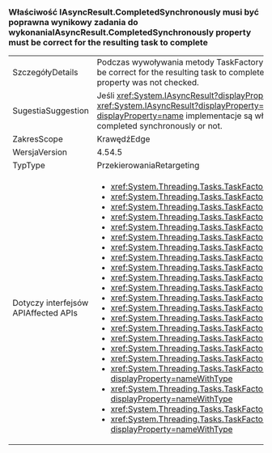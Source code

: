 ### <a name="iasyncresultcompletedsynchronously-property-must-be-correct-for-the-resulting-task-to-complete"></a><span data-ttu-id="741c9-101">Właściwość IAsyncResult.CompletedSynchronously musi być poprawna wynikowy zadania do wykonania</span><span class="sxs-lookup"><span data-stu-id="741c9-101">IAsyncResult.CompletedSynchronously property must be correct for the resulting task to complete</span></span>

|   |   |
|---|---|
|<span data-ttu-id="741c9-102">Szczegóły</span><span class="sxs-lookup"><span data-stu-id="741c9-102">Details</span></span>|<span data-ttu-id="741c9-103">Podczas wywoływania metody TaskFactory.FromAsync, implementacja <xref:System.IAsyncResult.CompletedSynchronously> właściwość musi być poprawna na zakończenie zadania wynikowe.</span><span class="sxs-lookup"><span data-stu-id="741c9-103">When calling TaskFactory.FromAsync, the implementation of the <xref:System.IAsyncResult.CompletedSynchronously> property must be correct for the resulting task to complete.</span></span> <span data-ttu-id="741c9-104">Oznacza to właściwość musi zwraca wartość true, jeśli i tylko wtedy, gdy wdrożenia ukończone synchronicznie.</span><span class="sxs-lookup"><span data-stu-id="741c9-104">That is, the property must return true if, and only if, the implementation completed synchronously.</span></span> <span data-ttu-id="741c9-105">Uprzednio ta właściwość nie była sprawdzana.</span><span class="sxs-lookup"><span data-stu-id="741c9-105">Previously, the property was not checked.</span></span>|
|<span data-ttu-id="741c9-106">Sugestia</span><span class="sxs-lookup"><span data-stu-id="741c9-106">Suggestion</span></span>|<span data-ttu-id="741c9-107">Jeśli <xref:System.IAsyncResult?displayProperty=name> implementacje poprawnie zwracają wartość true dla <xref:System.IAsyncResult.CompletedSynchronously?displayProperty=name> właściwość tylko wtedy, gdy zadanie zostało ukończone synchronicznie, a następnie będzie można zauważyć bez przerwy.</span><span class="sxs-lookup"><span data-stu-id="741c9-107">If <xref:System.IAsyncResult?displayProperty=name> implementations correctly return true for the <xref:System.IAsyncResult.CompletedSynchronously?displayProperty=name> property only when a task completed synchronously, then no break will be observed.</span></span> <span data-ttu-id="741c9-108">Użytkownicy powinni sprawdzić <xref:System.IAsyncResult?displayProperty=name> implementacje są właścicielami (jeśli istnieją) aby upewnić się, że są poprawnie ocenić, czy zadanie zostało ukończone synchronicznie czy nie.</span><span class="sxs-lookup"><span data-stu-id="741c9-108">Users should review <xref:System.IAsyncResult?displayProperty=name> implementations they own (if any) to ensure that they correctly evaluate whether a task completed synchronously or not.</span></span>|
|<span data-ttu-id="741c9-109">Zakres</span><span class="sxs-lookup"><span data-stu-id="741c9-109">Scope</span></span>|<span data-ttu-id="741c9-110">Krawędź</span><span class="sxs-lookup"><span data-stu-id="741c9-110">Edge</span></span>|
|<span data-ttu-id="741c9-111">Wersja</span><span class="sxs-lookup"><span data-stu-id="741c9-111">Version</span></span>|<span data-ttu-id="741c9-112">4.5</span><span class="sxs-lookup"><span data-stu-id="741c9-112">4.5</span></span>|
|<span data-ttu-id="741c9-113">Typ</span><span class="sxs-lookup"><span data-stu-id="741c9-113">Type</span></span>|<span data-ttu-id="741c9-114">Przekierowania</span><span class="sxs-lookup"><span data-stu-id="741c9-114">Retargeting</span></span>|
|<span data-ttu-id="741c9-115">Dotyczy interfejsów API</span><span class="sxs-lookup"><span data-stu-id="741c9-115">Affected APIs</span></span>|<ul><li><xref:System.Threading.Tasks.TaskFactory.FromAsync(System.IAsyncResult,System.Action{System.IAsyncResult})?displayProperty=nameWithType></li><li><xref:System.Threading.Tasks.TaskFactory.FromAsync(System.IAsyncResult,System.Action{System.IAsyncResult},System.Threading.Tasks.TaskCreationOptions)?displayProperty=nameWithType></li><li><xref:System.Threading.Tasks.TaskFactory.FromAsync(System.IAsyncResult,System.Action{System.IAsyncResult},System.Threading.Tasks.TaskCreationOptions,System.Threading.Tasks.TaskScheduler)?displayProperty=nameWithType></li><li><xref:System.Threading.Tasks.TaskFactory.FromAsync%60%601(System.IAsyncResult,System.Func{System.IAsyncResult,%60%600})?displayProperty=nameWithType></li><li><xref:System.Threading.Tasks.TaskFactory.FromAsync(System.Func{System.AsyncCallback,System.Object,System.IAsyncResult},System.Action{System.IAsyncResult},System.Object)?displayProperty=nameWithType></li><li><xref:System.Threading.Tasks.TaskFactory.FromAsync(System.Func{System.AsyncCallback,System.Object,System.IAsyncResult},System.Action{System.IAsyncResult},System.Object,System.Threading.Tasks.TaskCreationOptions)?displayProperty=nameWithType></li><li><xref:System.Threading.Tasks.TaskFactory.FromAsync%60%601(System.Func{%60%600,System.AsyncCallback,System.Object,System.IAsyncResult},System.Action{System.IAsyncResult},%60%600,System.Object)?displayProperty=nameWithType></li><li><xref:System.Threading.Tasks.TaskFactory.FromAsync%60%601(System.Func{%60%600,System.AsyncCallback,System.Object,System.IAsyncResult},System.Action{System.IAsyncResult},%60%600,System.Object,System.Threading.Tasks.TaskCreationOptions)?displayProperty=nameWithType></li><li><xref:System.Threading.Tasks.TaskFactory.FromAsync%60%601(System.Func{System.AsyncCallback,System.Object,System.IAsyncResult},System.Func{System.IAsyncResult,%60%600},System.Object)?displayProperty=nameWithType></li><li><xref:System.Threading.Tasks.TaskFactory.FromAsync%60%601(System.Func{System.AsyncCallback,System.Object,System.IAsyncResult},System.Func{System.IAsyncResult,%60%600},System.Object,System.Threading.Tasks.TaskCreationOptions)?displayProperty=nameWithType></li><li><xref:System.Threading.Tasks.TaskFactory.FromAsync%60%601(System.IAsyncResult,System.Func{System.IAsyncResult,%60%600},System.Threading.Tasks.TaskCreationOptions)?displayProperty=nameWithType></li><li><xref:System.Threading.Tasks.TaskFactory.FromAsync%60%601(System.IAsyncResult,System.Func{System.IAsyncResult,%60%600},System.Threading.Tasks.TaskCreationOptions,System.Threading.Tasks.TaskScheduler)?displayProperty=nameWithType></li><li><xref:System.Threading.Tasks.TaskFactory.FromAsync%60%602(System.Func{%60%600,%60%601,System.AsyncCallback,System.Object,System.IAsyncResult},System.Action{System.IAsyncResult},%60%600,%60%601,System.Object)?displayProperty=nameWithType></li><li><xref:System.Threading.Tasks.TaskFactory.FromAsync%60%602(System.Func{%60%600,%60%601,System.AsyncCallback,System.Object,System.IAsyncResult},System.Action{System.IAsyncResult},%60%600,%60%601,System.Object,System.Threading.Tasks.TaskCreationOptions)?displayProperty=nameWithType></li><li><xref:System.Threading.Tasks.TaskFactory.FromAsync%60%602(System.Func{%60%600,System.AsyncCallback,System.Object,System.IAsyncResult},System.Func{System.IAsyncResult,%60%601},%60%600,System.Object)?displayProperty=nameWithType></li><li><xref:System.Threading.Tasks.TaskFactory.FromAsync%60%602(System.Func{%60%600,System.AsyncCallback,System.Object,System.IAsyncResult},System.Func{System.IAsyncResult,%60%601},%60%600,System.Object,System.Threading.Tasks.TaskCreationOptions)?displayProperty=nameWithType></li><li><xref:System.Threading.Tasks.TaskFactory.FromAsync%60%603(System.Func{%60%600,%60%601,System.AsyncCallback,System.Object,System.IAsyncResult},System.Func{System.IAsyncResult,%60%602},%60%600,%60%601,System.Object)?displayProperty=nameWithType></li><li><xref:System.Threading.Tasks.TaskFactory.FromAsync%60%603(System.Func{%60%600,%60%601,%60%602,System.AsyncCallback,System.Object,System.IAsyncResult},System.Action{System.IAsyncResult},%60%600,%60%601,%60%602,System.Object)?displayProperty=nameWithType></li><li><xref:System.Threading.Tasks.TaskFactory.FromAsync%60%603(System.Func{%60%600,%60%601,%60%602,System.AsyncCallback,System.Object,System.IAsyncResult},System.Action{System.IAsyncResult},%60%600,%60%601,%60%602,System.Object,System.Threading.Tasks.TaskCreationOptions)?displayProperty=nameWithType></li><li><xref:System.Threading.Tasks.TaskFactory.FromAsync%60%603(System.Func{%60%600,%60%601,System.AsyncCallback,System.Object,System.IAsyncResult},System.Func{System.IAsyncResult,%60%602},%60%600,%60%601,System.Object,System.Threading.Tasks.TaskCreationOptions)?displayProperty=nameWithType></li><li><xref:System.Threading.Tasks.TaskFactory.FromAsync%60%604(System.Func{%60%600,%60%601,%60%602,System.AsyncCallback,System.Object,System.IAsyncResult},System.Func{System.IAsyncResult,%60%603},%60%600,%60%601,%60%602,System.Object)?displayProperty=nameWithType></li><li><xref:System.Threading.Tasks.TaskFactory.FromAsync%60%604(System.Func{%60%600,%60%601,%60%602,System.AsyncCallback,System.Object,System.IAsyncResult},System.Func{System.IAsyncResult,%60%603},%60%600,%60%601,%60%602,System.Object,System.Threading.Tasks.TaskCreationOptions)?displayProperty=nameWithType></li></ul>|

